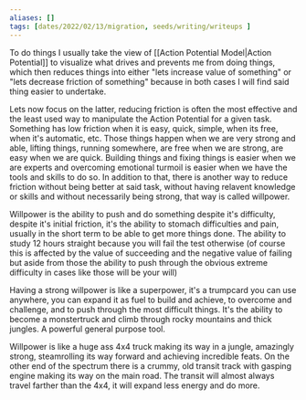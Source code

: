 ```yaml
---
aliases: []
tags: [dates/2022/02/13/migration, seeds/writing/writeups ]
---
```


To do things I usually take the view of [[Action Potential Model|Action Potential]] to visualize what drives and prevents me from doing things, which then reduces things into either "lets increase value of something" or "lets decrease friction of something" because in both cases I will find said thing easier to undertake.

Lets now focus on the latter, reducing friction is often the most effective and the least used way to manipulate the Action Potential for a given task. Something has low friction when it is easy, quick, simple, when its free, when it's automatic, etc. Those things happen when we are very strong and able, lifting things, running somewhere, are free when we are strong, are easy when we are quick. Building things and fixing things is easier when we are experts and overcoming emotional turmoil is easier when we have the tools and skills to do so. In addition to that, there is another way to reduce friction without being better at said task, without having relavent knowledge or skills and without necessarily being strong, that way is called willpower.

Willpower is the ability to push and do something despite it's difficulty, despite it's initial friction, it's the ability to stomach difficulties and pain, usually in the short term to be able to get more things done. The ability to study 12 hours straight because you will fail the test otherwise (of course this is affected by the value of succeeding and the negative value of failing but aside from those the ability to push through the obvious extreme difficulty in cases like those will be your will)

Having a strong willpower is like a superpower, it's a trumpcard you can use anywhere, you can expand it as fuel to build and achieve, to overcome and challenge, and to push through the most difficult things. It's the ability to become a monstertruck and climb through rocky mountains and thick jungles. A powerful general purpose tool.

Willpower is like a huge ass 4x4 truck making its way in a jungle, amazingly strong, steamrolling its way forward and achieving incredible feats. On the other end of the spectrum there is a crummy, old transit track with gasping engine making its way on the main road. The transit will almost always travel farther than the 4x4, it will expand less energy and do more. 

